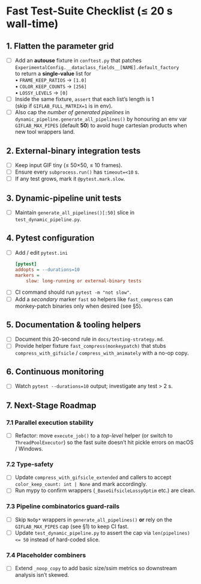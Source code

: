 # Fast Test-Suite Checklist (≤ 20 s wall-time)

## 1. Flatten the parameter grid
- [ ] Add an **autouse** fixture in `conftest.py` that patches  
      `ExperimentalConfig.__dataclass_fields__[NAME].default_factory`  
      to return a **single-value** list for  
      • `FRAME_KEEP_RATIOS` → `[1.0]`  
      • `COLOR_KEEP_COUNTS` → `[256]`  
      • `LOSSY_LEVELS`      → `[0]`
- [ ] Inside the same fixture, `assert` that each list’s length is 1  
      (skip if `GIFLAB_FULL_MATRIX=1` is in env).
- [ ] Also cap the *number of generated pipelines* in
      `dynamic_pipeline.generate_all_pipelines()` by honouring an env var  
      `GIFLAB_MAX_PIPES` (default **50**) to avoid huge cartesian products
      when new tool wrappers land.

## 2. External-binary integration tests
- [ ] Keep input GIF tiny (≤ 50×50, ≤ 10 frames).  
- [ ] Ensure every `subprocess.run()` has `timeout=<10` s.  
- [ ] If any test grows, mark it `@pytest.mark.slow`.

## 3. Dynamic-pipeline unit tests
- [ ] Maintain `generate_all_pipelines()[:50]` slice in `test_dynamic_pipeline.py`.

## 4. Pytest configuration
- [ ] Add / edit `pytest.ini`  
  ```ini
  [pytest]
  addopts = --durations=10
  markers =
      slow: long-running or external-binary tests
  ```
- [ ] CI command should run `pytest -m "not slow"`.
- [ ] Add a *secondary* marker `fast` so helpers like `fast_compress` can
      monkey-patch binaries only when desired (see §5).

## 5. Documentation & tooling helpers
- [ ] Document this 20-second rule in `docs/testing-strategy.md`.
- [ ] Provide helper fixture `fast_compress(monkeypatch)` that stubs
      `compress_with_gifsicle` / `compress_with_animately` with a no-op copy.

## 6. Continuous monitoring
- [ ] Watch `pytest --durations=10` output; investigate any test > 2 s. 

## 7. Next-Stage Roadmap

### 7.1 Parallel execution stability
- [ ] Refactor: move `execute_job()` to a *top-level* helper (or switch to
      `ThreadPoolExecutor`) so the fast suite doesn’t hit pickle errors on
      macOS / Windows.

### 7.2 Type-safety
- [ ] Update `compress_with_gifsicle_extended` and callers to accept `color_keep_count: int | None` and mark accordingly.
- [ ] Run mypy to confirm wrappers (`_BaseGifsicleLossyOptim` etc.) are clean.

### 7.3 Pipeline combinatorics guard-rails
- [ ] Skip `NoOp*` wrappers in `generate_all_pipelines()` **or** rely on the
      `GIFLAB_MAX_PIPES` cap (see §1) to keep CI fast.
- [ ] Update `test_dynamic_pipeline.py` to assert the cap via
      `len(pipelines) <= 50` instead of hard-coded slice.

### 7.4 Placeholder combiners
- [ ] Extend `_noop_copy` to add basic size/ssim metrics so downstream analysis isn’t skewed.